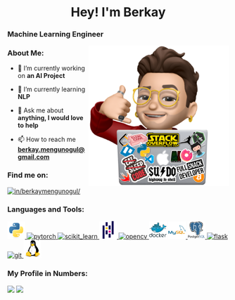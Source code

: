 <h1 align="center">Hey! I'm Berkay </h1> 
<h3 align="Left">Machine Learning Engineer 
<!-- <img align="right" src="https://shields-io-visitor-counter.herokuapp.com/badge?page=berkaymengunogul&label=Visitors&labelColor=000000&logo=GitHub&logoColor=FFFFFF&color=DD2727&style=for-the-badge" alt="berkaymengunogul"/> -->
</h3>
<p align="right"> 
<img align="right" alt="GIF" src="https://raw.githubusercontent.com/berkaymengunogul/berkaymengunogul/main/img/call_me.png" width="320" height="320" />
 </p>
<h3>About Me:</h3>

- 🔭 I’m currently working on **an AI Project**

- 🌱 I’m currently learning **NLP**

- 💬 Ask me about **anything, I would love to help**

- 📫 How to reach me **berkay.mengunogul@gmail.com**

<h3 align="left">Find me on:</h3>
<p align="left">
<a href="https://linkedin.com/in/berkaymengunogul/" target="blank"><img align="center" src="https://raw.githubusercontent.com/rahuldkjain/github-profile-readme-generator/master/src/images/icons/Social/linked-in-alt.svg" alt="in/berkaymengunogul/" height="40" width="40" /></a>
</p>

<h3 align="left">Languages and Tools:</h3>
<p align="left">
<a href="https://www.python.org" target="_blank" rel="noreferrer"> <img src="https://raw.githubusercontent.com/devicons/devicon/master/icons/python/python-original.svg" alt="python" width="40" height="40"/> </a> <a href="https://pytorch.org/" target="_blank" rel="noreferrer"> <img src="https://www.vectorlogo.zone/logos/pytorch/pytorch-icon.svg" alt="pytorch" width="40" height="40"/> </a>
<a href="https://scikit-learn.org/" target="_blank" rel="noreferrer"> <img src="https://upload.wikimedia.org/wikipedia/commons/0/05/Scikit_learn_logo_small.svg" alt="scikit_learn" width="40" height="40"/> </a> 
<a href="https://pandas.pydata.org/" target="_blank" rel="noreferrer"> <img src="https://raw.githubusercontent.com/devicons/devicon/2ae2a900d2f041da66e950e4d48052658d850630/icons/pandas/pandas-original.svg" alt="pandas" width="40" height="40"/> </a>
<a href="https://opencv.org/" target="_blank" rel="noreferrer"> <img src="https://www.vectorlogo.zone/logos/opencv/opencv-icon.svg" alt="opencv" width="40" height="40"/> </a>
<a href="https://www.docker.com/" target="_blank" rel="noreferrer"> <img src="https://raw.githubusercontent.com/devicons/devicon/master/icons/docker/docker-original-wordmark.svg" alt="docker" width="40" height="40"/></a>
<a href="https://www.mysql.com/" target="_blank" rel="noreferrer"> <img src="https://raw.githubusercontent.com/devicons/devicon/master/icons/mysql/mysql-original-wordmark.svg" alt="mysql" width="40" height="40"/> </a>
<a href="https://www.postgresql.org" target="_blank" rel="noreferrer"> <img src="https://raw.githubusercontent.com/devicons/devicon/master/icons/postgresql/postgresql-original-wordmark.svg" alt="postgresql" width="40" height="40"/> </a>
<a href="https://flask.palletsprojects.com/" target="_blank" rel="noreferrer"> <img src="https://www.vectorlogo.zone/logos/pocoo_flask/pocoo_flask-icon.svg" alt="flask" width="40" height="40"/> </a> <a href="https://git-scm.com/" target="_blank" rel="noreferrer"> <img src="https://www.vectorlogo.zone/logos/git-scm/git-scm-icon.svg" alt="git" width="40" height="40"/> </a>
<a href="https://www.linux.org/" target="_blank" rel="noreferrer"> <img src="https://raw.githubusercontent.com/devicons/devicon/master/icons/linux/linux-original.svg" alt="linux" width="40" height="40"/> </a>
</p>

<h3>My Profile in Numbers:</h3>
<p align="left">
<a href="#">
<img align="center" width="47.3%" src="https://github-readme-streak-stats.herokuapp.com/?user=mengunogul&theme=radical" /></a>
<a href="#">
  <img align="center" width="45%" src="https://github-readme-stats.vercel.app/api?username=mengunogul&show_icons=true&count_private=true&theme=radical&" />
</a>
</p>
